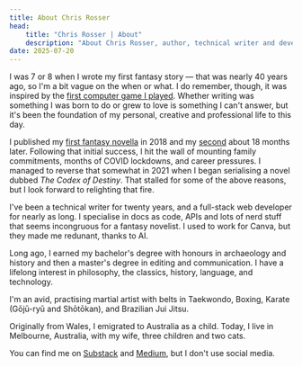 ```yaml
---
title: About Chris Rosser
head:
    title: "Chris Rosser | About"
    description: "About Chris Rosser, author, technical writer and developer living in Melbourne, Australia"
date: 2025-07-20
---
```


I was 7 or 8 when I wrote my first fantasy story — that was nearly 40 years ago, so I'm a bit vague on the when or what. I do remember, though, it was inspired by the [first computer game I played](https://en.wikipedia.org/wiki/Transylvania_(video_game)). Whether writing was something I was born to do or grew to love is something I can't answer, but it's been the foundation of my personal, creative and professional life to this day.

I published my [first fantasy novella](/books/mistress-of-skeinhold) in 2018 and my [second](/books/cadocs-contract) about 18 months later. Following that initial success, I hit the wall of mounting family commitments, months of COVID lockdowns, and career pressures. I managed to reverse that somewhat in 2021 when I began serialising a novel dubbed _The Codex of Destiny_. That stalled for some of the above reasons, but I look forward to relighting that fire.

I've been a technical writer for twenty years, and a full-stack web developer for nearly as long. I specialise in docs as code, APIs and lots of nerd stuff that seems incongruous for a fantasy novelist. I used to work for Canva, but they made me redunant, thanks to AI.

Long ago, I earned my bachelor's degree with honours in archaeology and history and then a master's degree in editing and communication. I have a lifelong interest in philosophy, the classics, history, language, and technology.

I'm an avid, practising martial artist with belts in Taekwondo, Boxing, Karate (Gōjū-ryū and Shōtōkan), and Brazilian Jui Jitsu.

Originally from Wales, I emigrated to Australia as a child. Today, I live in Melbourne, Australia, with my wife, three children and two cats.

You can find me on [Substack](https://chrisrosser.substack.com) and [Medium](https://chrisrosser.medium.com), but I don't use social media.